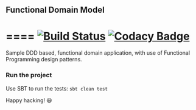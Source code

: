## Functional Domain Model

====
[![Build Status](https://travis-ci.org/jdreyesp/functional_domain_model.svg?branch=master)](https://travis-ci.org/jdreyesp/functional_domain_model)
[![Codacy Badge](https://api.codacy.com/project/badge/grade/091bdd2653c446cfbff9dd6dc1594ff4)](https://www.codacy.com/app/jdreyesp/functional_domain_model/dashboard)
=====

Sample DDD based, functional domain application, with use of Functional Programming design patterns.

### Run the project

Use SBT to run the tests: `sbt clean test`

Happy hacking! :smiley: